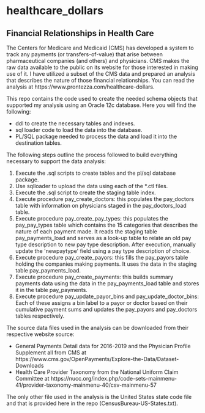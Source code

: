 # healthcare_dollars

<h2> Financial Relationships in Health Care </h2>

<p> The Centers for Medicare and Medicaid (CMS) has developed a system to
track any payments (or transfers-of-value) that arise between pharmaceutical 
companies (and others) and physicians. CMS makes the raw data available to the 
public on its website for those interested in making use of it.  I have utilized a 
subset of the CMS data and prepared an analysis that describes the nature of 
those financial relationships.  You can read the analysis at 
<link> https://www.prontezza.com/healthcare-dollars</link>.</p>

<p>This repo contains the code used to create the needed schema objects
that supported my analysis using an Oracle 12c database.  Here you will find 
the following:</p>

<ul>
<li> ddl to create the necessary tables and indexes.</li>
<li> sql loader code to load the data into the database.</li>
<li> PL/SQL package needed to process the data and load it into the destination tables.</li> 
</ul>

<p> The following steps outline the process followed to build
everything necessary to support the data analysis:</p>

<ol>
<li>Execute the .sql scripts to create tables and the
    pl/sql database package.</li>

<li>Use sqlloader to upload the data using each
   of the *.ctl files. </li>

<li>Execute the .sql script to create the staging table index.</li>

<li>Execute procedure pay_create_doctors: this populates
   the pay_doctors table with information on physicians
   staged in the pay_doctors_load table.</li>

<li>Execute procedure pay_create_pay_types: this populates
   the pay_pay_types table which contains the 15 categories 
   that describes the nature of each payment made.  It
   reads the staging table pay_payments_load and 
   serves as a look-up table to relate an old pay
   type description to new pay type description. 
   After execution, manually update the 'newpaytype' 
   field using a pay type description of choice.</li>

<li>Execute procedure pay_create_payors: this fills the pay_payors
   table holding the companies making payments.  It uses 
   the data in the staging table pay_payments_load.</li>

<li>Execute procedure pay_create_payments: this builds summary payments
   data using the data in the pay_payments_load table 
   and stores it in the table pay_payments.</li>

<li>Execute procedure pay_update_payor_bins and pay_update_doctor_bins:
   Each of these assigns a bin label to a payor or doctor
   based on their cumulative payment sums and updates the
   pay_payors and pay_doctors tables respectively.</li>
</ol>

<p>The source data files used in the analysis can be downloaded from their respective website source:</p>

<ul>
<li>General Payments Detail data for 2016-2019 and the Physician Profile
Supplement all from CMS at <link>https://www.cms.gov/OpenPayments/Explore-the-Data/Dataset-Downloads</link></li>
<li>Health Care Provider Taxonomy from the National Uniform Claim
Committee at <link> https://nucc.org/index.php/code-sets-mainmenu-41/provider-taxonomy-mainmenu-40/csv-mainmenu-57</link>
</li>
</ul>

<p>The only other file used in the analysis is the United States state code file and 
that is provided here in the repo (CensusBureau-US-States.txt).</p>

